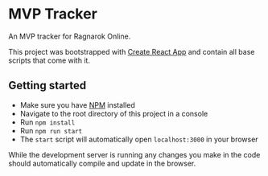 # MVP Tracker

An MVP tracker for Ragnarok Online.

This project was bootstrapped with [Create React App](https://github.com/facebook/create-react-app) and contain all base scripts that come with it. 

## Getting started

- Make sure you have [NPM](https://www.npmjs.com/) installed
- Navigate to the root directory of this project in a console
- Run `npm install`
- Run `npm run start`
- The `start` script will automatically open `localhost:3000` in your browser

While the development server is running any changes you make in the code should automatically compile and update in the browser.